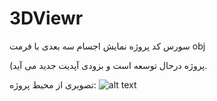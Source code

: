 # 3DViewr
سورس کد پروژه نمایش اجسام سه بعدی با فرمت obj 

(پروژه درحال توسعه است و بزودی آپدیت جدید می آید.

تصویری از محیط پروژه:
![alt text](https://s6.uupload.ir/files/dfd_z9xp.png)
